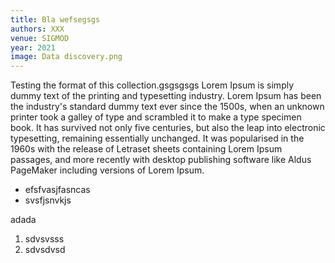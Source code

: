 ```yaml
---
title: Bla wefsegsgs
authors: XXX
venue: SIGMOD
year: 2021
image: Data discovery.png
---
```

Testing the format of this collection.gsgsgsgs
Lorem Ipsum is simply dummy text of the printing and typesetting industry. Lorem Ipsum has been the industry's standard dummy text ever since the 1500s, when an unknown printer took a galley of type and scrambled it to make a type specimen book. It has survived not only five centuries, but also the leap into electronic typesetting, remaining essentially unchanged. It was popularised in the 1960s with the release of Letraset sheets containing Lorem Ipsum passages, and more recently with desktop publishing software like Aldus PageMaker including versions of Lorem Ipsum.

* efsfvasjfasncas
* svsfjsnvkjs

adada

1. sdvsvsss
2. sdvsdvsd
